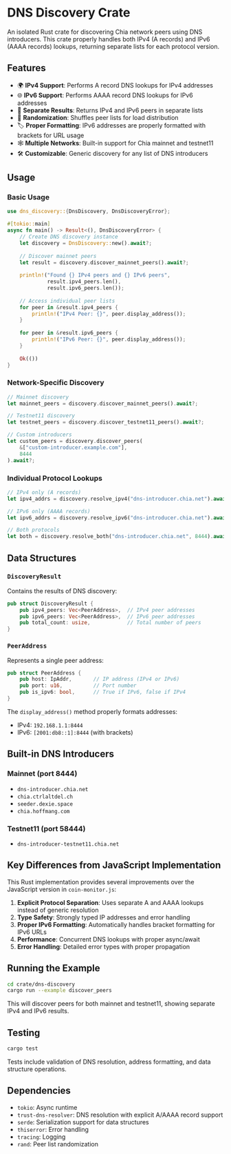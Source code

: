 # DNS Discovery Crate

An isolated Rust crate for discovering Chia network peers using DNS introducers. This crate properly handles both IPv4 (A records) and IPv6 (AAAA records) lookups, returning separate lists for each protocol version.

## Features

- 🌍 **IPv4 Support**: Performs A record DNS lookups for IPv4 addresses
- 🌐 **IPv6 Support**: Performs AAAA record DNS lookups for IPv6 addresses  
- 🔀 **Separate Results**: Returns IPv4 and IPv6 peers in separate lists
- 🎲 **Randomization**: Shuffles peer lists for load distribution
- 🏷️ **Proper Formatting**: IPv6 addresses are properly formatted with brackets for URL usage
- 🕸️ **Multiple Networks**: Built-in support for Chia mainnet and testnet11
- 🛠️ **Customizable**: Generic discovery for any list of DNS introducers

## Usage

### Basic Usage

```rust
use dns_discovery::{DnsDiscovery, DnsDiscoveryError};

#[tokio::main]
async fn main() -> Result<(), DnsDiscoveryError> {
    // Create DNS discovery instance
    let discovery = DnsDiscovery::new().await?;
    
    // Discover mainnet peers
    let result = discovery.discover_mainnet_peers().await?;
    
    println!("Found {} IPv4 peers and {} IPv6 peers", 
             result.ipv4_peers.len(), 
             result.ipv6_peers.len());
    
    // Access individual peer lists
    for peer in &result.ipv4_peers {
        println!("IPv4 Peer: {}", peer.display_address());
    }
    
    for peer in &result.ipv6_peers {
        println!("IPv6 Peer: {}", peer.display_address());
    }
    
    Ok(())
}
```

### Network-Specific Discovery

```rust
// Mainnet discovery
let mainnet_peers = discovery.discover_mainnet_peers().await?;

// Testnet11 discovery  
let testnet_peers = discovery.discover_testnet11_peers().await?;

// Custom introducers
let custom_peers = discovery.discover_peers(
    &["custom-introducer.example.com"], 
    8444
).await?;
```

### Individual Protocol Lookups

```rust
// IPv4 only (A records)
let ipv4_addrs = discovery.resolve_ipv4("dns-introducer.chia.net").await?;

// IPv6 only (AAAA records)
let ipv6_addrs = discovery.resolve_ipv6("dns-introducer.chia.net").await?;

// Both protocols
let both = discovery.resolve_both("dns-introducer.chia.net", 8444).await?;
```

## Data Structures

### `DiscoveryResult`

Contains the results of DNS discovery:

```rust
pub struct DiscoveryResult {
    pub ipv4_peers: Vec<PeerAddress>,  // IPv4 peer addresses
    pub ipv6_peers: Vec<PeerAddress>,  // IPv6 peer addresses  
    pub total_count: usize,            // Total number of peers
}
```

### `PeerAddress`

Represents a single peer address:

```rust
pub struct PeerAddress {
    pub host: IpAddr,       // IP address (IPv4 or IPv6)
    pub port: u16,          // Port number
    pub is_ipv6: bool,      // True if IPv6, false if IPv4
}
```

The `display_address()` method properly formats addresses:
- IPv4: `192.168.1.1:8444`
- IPv6: `[2001:db8::1]:8444` (with brackets)

## Built-in DNS Introducers

### Mainnet (port 8444)
- `dns-introducer.chia.net`
- `chia.ctrlaltdel.ch`
- `seeder.dexie.space`
- `chia.hoffmang.com`

### Testnet11 (port 58444)
- `dns-introducer-testnet11.chia.net`

## Key Differences from JavaScript Implementation

This Rust implementation provides several improvements over the JavaScript version in `coin-monitor.js`:

1. **Explicit Protocol Separation**: Uses separate A and AAAA lookups instead of generic resolution
2. **Type Safety**: Strongly typed IP addresses and error handling
3. **Proper IPv6 Formatting**: Automatically handles bracket formatting for IPv6 URLs
4. **Performance**: Concurrent DNS lookups with proper async/await
5. **Error Handling**: Detailed error types with proper propagation

## Running the Example

```bash
cd crate/dns-discovery
cargo run --example discover_peers
```

This will discover peers for both mainnet and testnet11, showing separate IPv4 and IPv6 results.

## Testing

```bash
cargo test
```

Tests include validation of DNS resolution, address formatting, and data structure operations.

## Dependencies

- `tokio`: Async runtime
- `trust-dns-resolver`: DNS resolution with explicit A/AAAA record support
- `serde`: Serialization support for data structures
- `thiserror`: Error handling
- `tracing`: Logging
- `rand`: Peer list randomization 